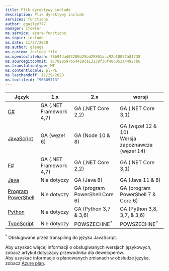 ```yaml
---
title: Plik dyrektywy include
description: Plik dyrektywy include
services: functions
author: ggailey777
manager: cfowler
ms.service: azure-functions
ms.topic: include
ms.date: 11/27/2020
ms.author: glenga
ms.custom: include file
ms.openlocfilehash: 78b94dad03200d25bd29861acc92b10037a81238
ms.sourcegitcommit: ac7029597b54419ca13238f36f48c053a4492cb6
ms.translationtype: MT
ms.contentlocale: pl-PL
ms.lasthandoff: 11/29/2020
ms.locfileid: "96309713"
---
```

|Język                                 |1.x         |2.x| wersji |
|-----------------------------------------|------------|---| --- |
|[C#](../articles/azure-functions/functions-reference-csharp.md)|GA (.NET Framework 4,7)|GA (.NET Core 2,2)| GA (.NET Core 3,1) |
|[JavaScript](../articles/azure-functions/functions-reference-node.md#node-version)|GA (węzeł 6)|GA (Node 10 & 8)| GA (węzeł 12 & 10)<br />Wersja zapoznawcza (węzeł 14) |
|[F#](../articles/azure-functions/functions-reference-fsharp.md)|GA (.NET Framework 4,7)|GA (.NET Core 2,2)| GA (.NET Core 3,1) |
|[Java](../articles/azure-functions/functions-reference-java.md)|Nie dotyczy|GA (Java 8)| GA (Java 11 & 8)|
|[Program PowerShell](../articles/azure-functions/functions-reference-powershell.md) |Nie dotyczy|GA (program PowerShell Core 6)| GA (program PowerShell 7 & Core 6)|
|[Python](../articles/azure-functions/functions-reference-python.md#python-version)|Nie dotyczy|GA (Python 3,7 & 3,6)| GA (Python 3,8, 3,7, & 3,6)|
|[TypeScript](../articles/azure-functions/functions-reference-node.md#typescript) |Nie dotyczy|POWSZECHNE<sup>*</sup>| POWSZECHNE<sup>*</sup> |

<sup>*</sup> Obsługiwane przez transpiling do języka JavaScript.

Aby uzyskać więcej informacji o obsługiwanych wersjach językowych, zobacz artykuł dotyczący przewodnika dla deweloperów.   
Aby uzyskać informacje o planowanych zmianach w obsłudze języka, zobacz [Azure plan](https://azure.microsoft.com/roadmap/?tag=functions).
